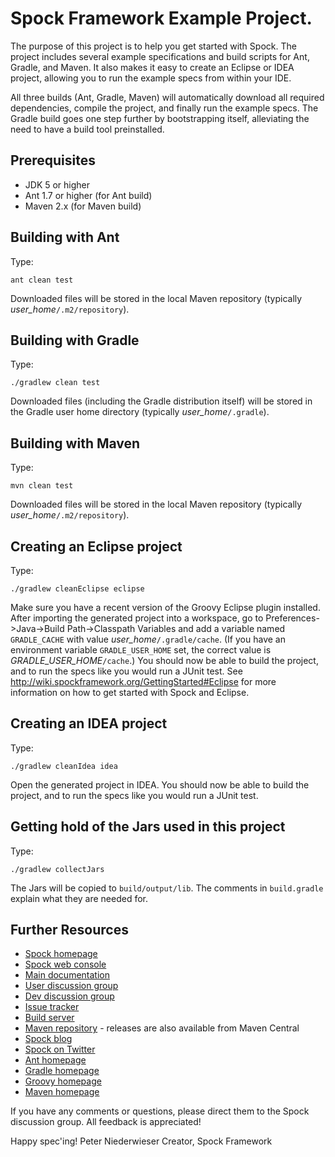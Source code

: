 Spock Framework Example Project.
===============================

The purpose of this project is to help you get started with Spock. The project includes several example specifications and build scripts for Ant, Gradle, and Maven. It also makes it easy to create an Eclipse or IDEA project, allowing you to run the example specs from within your IDE.

All three builds (Ant, Gradle, Maven) will automatically download all required dependencies, compile the project, and finally run the example specs. The Gradle build goes one step further by bootstrapping itself, alleviating the need to have a build tool preinstalled.

Prerequisites
-------------
- JDK 5 or higher
- Ant 1.7 or higher (for Ant build)
- Maven 2.x (for Maven build)

Building with Ant
-----------------
Type:

    ant clean test

Downloaded files will be stored in the local Maven repository (typically *user_home*`/.m2/repository`).

Building with Gradle
--------------------
Type:

    ./gradlew clean test

Downloaded files (including the Gradle distribution itself) will be stored in the Gradle user home directory (typically *user_home*`/.gradle`).

Building with Maven
-------------------
Type:

    mvn clean test

Downloaded files will be stored in the local Maven repository (typically *user_home*`/.m2/repository`).

Creating an Eclipse project
---------------------------
Type:

    ./gradlew cleanEclipse eclipse

Make sure you have a recent version of the Groovy Eclipse plugin installed. After importing the generated project into a workspace, go to Preferences->Java->Build Path->Classpath Variables and add a variable named `GRADLE_CACHE` with value *user_home*`/.gradle/cache`. (If you have an environment variable `GRADLE_USER_HOME` set, the correct value is *GRADLE_USER_HOME*`/cache`.) You should now be able to build the project, and to run the specs like you would run a JUnit test. See http://wiki.spockframework.org/GettingStarted#Eclipse for more information on how to get started with Spock and Eclipse.

Creating an IDEA project
---------------------------
Type:

    ./gradlew cleanIdea idea

Open the generated project in IDEA. You should now be able to build the project, and to run the specs like you would run a JUnit test.

Getting hold of the Jars used in this project
---------------------------------------------
Type:

    ./gradlew collectJars

The Jars will be copied to `build/output/lib`. The comments in `build.gradle` explain what they are needed for.

Further Resources
-----------------

* [Spock homepage](http://spockframework.org)
* [Spock web console](https://meetspock.appspot.com)
* [Main documentation](http://wiki.spockframework.org/SpockBasics)
* [User discussion group](http://forum.spockframework.org)
* [Dev discussion group](http://dev.forum.spockframework.org)
* [Issue tracker](http://issues.spockframework.org)
* [Build server](http://builds.spockframework.org)
* [Maven repository](http://m2repo.spockframework.org) - releases are also available from Maven Central
* [Spock blog](http://blog.spockframework.org)
* [Spock on Twitter](http://twitter.com/pniederw)
* [Ant homepage](http://ant.apache.org)
* [Gradle homepage](http://www.gradle.org)
* [Groovy homepage](http://groovy.codehaus.org)
* [Maven homepage](http://maven.apache.org)

If you have any comments or questions, please direct them to the Spock discussion group. All feedback is appreciated!

Happy spec'ing!
Peter Niederwieser
Creator, Spock Framework

